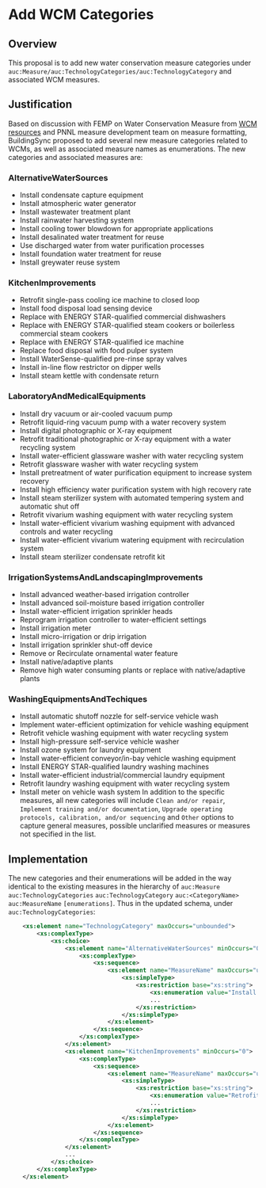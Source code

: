 # Add WCM Categories

## Overview

This proposal is to add new water conservation measure categories under `auc:Measure/auc:TechnologyCategories/auc:TechnologyCategory` and associated WCM measures.

## Justification

Based on discussion with FEMP on Water Conservation Measure from [WCM resources](https://www.energy.gov/femp/water-efficient-technology-opportunities) and PNNL measure development team on measure formatting, BuildingSync proposed to add several new measure categories related to WCMs, as well as associated measure names as enumerations. The new categories and associated measures are:
### AlternativeWaterSources
- Install condensate capture equipment
- Install atmospheric water generator
- Install wastewater treatment plant
- Install rainwater harvesting system
- Install cooling tower blowdown for appropriate applications
- Install desalinated water treatment for reuse
- Use discharged water from water purification processes
- Install foundation water treatment for reuse
- Install greywater reuse system
### KitchenImprovements
- Retrofit single-pass cooling ice machine to closed loop
- Install food disposal load sensing device
- Replace with ENERGY STAR-qualified commercial dishwashers
- Replace with ENERGY STAR-qualified steam cookers or boilerless commercial steam cookers
- Replace with ENERGY STAR-qualified ice machine
- Replace food disposal with food pulper system
- Install WaterSense-qualified pre-rinse spray valves 
- Install in-line flow restrictor on dipper wells
- Install steam kettle with condensate return
### LaboratoryAndMedicalEquipments
- Install dry vacuum or air-cooled vacuum pump
- Retrofit liquid-ring vacuum pump with a water recovery system
- Install digital photographic or X-ray equipment
- Retrofit traditional photographic or X-ray equipment with a water recycling system
- Install water-efficient glassware washer with water recycling system
- Retrofit glassware washer with water recycling system
- Install pretreatment of water purification equipment to increase system recovery
- Install high efficiency water purification system with high recovery rate
- Install steam sterilizer system with automated tempering system and automatic shut off
- Retrofit vivarium washing equipment with water recycling system
- Install water-efficient vivarium washing equipment with advanced controls and water recycling
- Install water-efficient vivarium watering equipment with recirculation system
- Install steam sterilizer condensate retrofit kit
### IrrigationSystemsAndLandscapingImprovements
- Install advanced weather-based irrigation controller
- Install advanced soil-moisture based irrigation controller
- Install water-efficient irrigation sprinkler heads
- Reprogram irrigation controller to water-efficient settings
- Install irrigation meter
- Install micro-irrigation or drip irrigation 
- Install irrigation sprinkler shut-off device
- Remove or Recirculate ornamental water feature
- Install native/adaptive plants
- Remove high water consuming plants or replace with native/adaptive plants
### WashingEquipmentsAndTechiques
- Install automatic shutoff nozzle for self-service vehicle wash
- Implement water-efficient optimization for vehicle washing equipment
- Retrofit vehicle washing equipment with water recycling system
- Install high-pressure self-service vehicle washer
- Install ozone system for laundry equipment
- Install water-efficient conveyor/in-bay vehicle washing equipment
- Install ENERGY STAR-qualified laundry washing machines
- Install water-efficient industrial/commercial laundry equipment
- Retrofit laundry washing equipment with water recycling system
- Install meter on vehicle wash system
In addition to the specific measures, all new categories will include `Clean and/or repair`, `Implement training and/or documentation`, `Upgrade operating protocols, calibration, and/or sequencing` and `Other` options to capture general measures, possible unclarified measures or measures not specified in the list.

## Implementation
The new categories and their enumerations will be added in the way identical to the existing measures in the hierarchy of `auc:Measure`
    `auc:TechnologyCategories`
        `auc:TechnologyCategory`
            `auc:<CategoryName>`
                `auc:MeasureName`
                    `[enumerations]`.
Thus in the updated schema, under `auc:TechnologyCategories`:
```xml
    <xs:element name="TechnologyCategory" maxOccurs="unbounded">
        <xs:complexType>
            <xs:choice>
                <xs:element name="AlternativeWaterSources" minOccurs="0">
                    <xs:complexType>
                        <xs:sequence>
                            <xs:element name="MeasureName" maxOccurs="unbounded">
                                <xs:simpleType>
                                    <xs:restriction base="xs:string">
                                        <xs:enumeration value="Install condensate capture equipment"/>
                                        ...
                                    </xs:restriction>
                                </xs:simpleType>
                            </xs:element>
                        </xs:sequence>
                    </xs:complexType>
                </xs:element>
                <xs:element name="KitchenImprovements" minOccurs="0">
                    <xs:complexType>
                        <xs:sequence>
                            <xs:element name="MeasureName" maxOccurs="unbounded">
                                <xs:simpleType>
                                    <xs:restriction base="xs:string">
                                        <xs:enumeration value="Retrofit single-pass cooling ice machine to closed loop"/>
                                        ...
                                    </xs:restriction>
                                </xs:simpleType>
                            </xs:element>
                        </xs:sequence>
                    </xs:complexType>
                </xs:element>
                ...
            </xs:choice>
        </xs:complexType>
    </xs:element>
```
